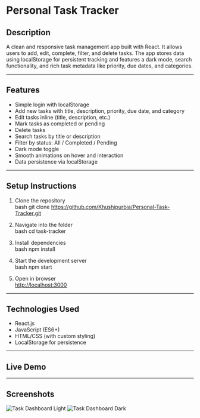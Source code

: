 # Personal Task Tracker

## Description
A clean and responsive task management app built with React. It allows users to add, edit, complete, filter, and delete tasks. The app stores data using localStorage for persistent tracking and features a dark mode, search functionality, and rich task metadata like priority, due dates, and categories.

---

## Features
- Simple login with localStorage
- Add new tasks with title, description, priority, due date, and category
- Edit tasks inline (title, description, etc.)
- Mark tasks as completed or pending
- Delete tasks
- Search tasks by title or description
- Filter by status: All / Completed / Pending
- Dark mode toggle
- Smooth animations on hover and interaction
- Data persistence via localStorage

---

## Setup Instructions
1. Clone the repository  
bash
git clone https://github.com/Khushipurbia/Personal-Task-Tracker.git

2. Navigate into the folder  
bash
cd task-tracker

3. Install dependencies  
bash
npm install

4. Start the development server  
bash
npm start

5. Open in browser  
[http://localhost:3000](http://localhost:3000)

---

## Technologies Used
- React.js
- JavaScript (ES6+)
- HTML/CSS (with custom styling)
- LocalStorage for persistence

---

## Live Demo


---

## Screenshots
![Task Dashboard Light](./screenshots/dashboard-light.png)
![Task Dashboard Dark](./screenshots/dashboard-dark.png)